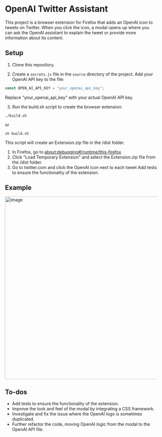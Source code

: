 # OpenAI Twitter Assistant

This project is a browser extension for Firefox that adds an OpenAI icon to tweets on Twitter. When you click the icon, a modal opens up where you can ask the OpenAI assistant to explain the tweet or provide more information about its content.

## Setup

1. Clone this repository.

2. Create a `secrets.js` file in the `source` directory of the project. Add your OpenAI API key to the file:

```javascript
const OPEN_AI_API_KEY = "your_openai_api_key";
```
Replace "your_openai_api_key" with your actual OpenAI API key.

3. Run the build.sh script to create the browser extension:

```
./build.sh
```
or
```
sh build.sh
```

This script will create an Extension.zip file in the /dist folder.

1. In Firefox, go to [about:debugging#/runtime/this-firefox](about:debugging#/runtime/this-firefox)
2. Click "Load Temporary Extension" and select the Extension.zip file from the /dist folder.
3. Go to twitter.com and click the OpenAI icon next to each tweet    Add tests to ensure the functionality of the extension.

## Example
<img width="603" alt="image" src="https://user-images.githubusercontent.com/11706611/226071685-4ad9b3dd-ccc0-401b-84d1-1f4ea2c1b62e.png">


## To-dos
- Add tests to ensure the functionality of the extension.
- Improve the look and feel of the modal by integrating a CSS framework.
- Investigate and fix the issue where the OpenAI logo is sometimes duplicated.
- Further refactor the code, moving OpenAI logic from the modal to the OpenAI API file.
